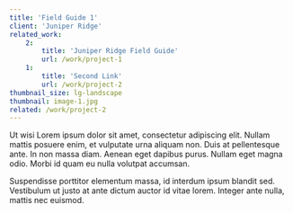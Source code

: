 ```yaml
---
title: 'Field Guide 1'
client: 'Juniper Ridge'
related_work:
    2:
        title: 'Juniper Ridge Field Guide'
        url: /work/project-1
    1:
        title: 'Second Link'
        url: /work/project-2
thumbnail_size: lg-landscape
thumbnail: image-1.jpg
related: /work/project-2
---
```


Ut wisi Lorem ipsum dolor sit amet, consectetur adipiscing elit. Nullam mattis posuere enim, et vulputate urna aliquam non. Duis at pellentesque ante. In non massa diam. Aenean eget dapibus purus. Nullam eget magna odio. Morbi id quam eu nulla volutpat accumsan.

Suspendisse porttitor elementum massa, id interdum ipsum blandit sed. Vestibulum ut justo at ante dictum auctor id vitae lorem. Integer ante nulla, mattis nec euismod.